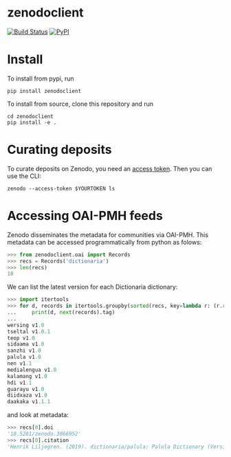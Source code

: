# zenodoclient

[![Build Status](https://github.com/shh-dlce/zenodoclient/workflows/tests/badge.svg)](https://github.com/shh-dlce/zenodoclient/actions?query=workflow%3Atests)
[![PyPI](https://img.shields.io/pypi/v/zenodoclient.svg)](https://pypi.org/project/zenodoclient)



# Install

To install from pypi, run
```shell
pip install zenodoclient
```
To install from source, clone this repository and run
```shell
cd zenodoclient
pip install -e .
```


# Curating deposits

To curate deposits on Zenodo, you need an [access token](https://zenodo.org/account/settings/applications/tokens/new/).
Then you can use the CLI:
```
zenodo --access-token $YOURTOKEN ls
```


# Accessing OAI-PMH feeds

Zenodo disseminates the metadata for communities via OAI-PMH. This metadata
can be accessed programmatically from python as folows:
```python
>>> from zenodoclient.oai import Records
>>> recs = Records('dictionaria')
>>> len(recs)
18
```
We can list the latest version for each Dictionaria dictionary:
```python
>>> import itertools
>>> for d, records in itertools.groupby(sorted(recs, key=lambda r: (r.repos.repos, r.version), reverse=True), lambda r: r.repos.repos):
...     print(d, next(records).tag)
...     
wersing v1.0
tseltal v1.0.1
teop v1.0
sidaama v1.0
sanzhi v1.0
palula v1.0
nen v1.1
medialengua v1.0
kalamang v1.0
hdi v1.1
guarayu v1.0
diidxaza v1.0
daakaka v1.1.1
```
and look at metadata:
```python
>>> recs[0].doi
'10.5281/zenodo.3066952'
>>> recs[0].citation
'Henrik Liljegren. (2019). dictionaria/palula: Palula Dictionary (Version v1.0) [Data set]. Zenodo. http://doi.org/10.5281/zenodo.3066952'
```